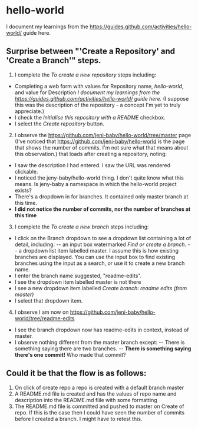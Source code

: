 # hello-world
I document my learnings from the https://guides.github.com/activities/hello-world/ guide here.

## Surprise between "'Create a Repository' and 'Create a Branch'" steps.
1. I complete the *To create a new repository* steps including:
- Completing a web form with values for Repository name, *hello-world*, and value for Description *I document my learnings from the https://guides.github.com/activities/hello-world/ guide here.* (I suppose this was the description of the repository - a concept I'm yet to truly appreciate.)
- I check the *Initialise this repository with a README* checkbox.
- I select the *Create repository* button.
2. I observe the https://github.com/jeni-baby/hello-world/tree/master page (I've noticed that https://github.com/jeni-baby/hello-world is the page that shows the number of commits. I'm not sure what that means about this observation.) that loads after creating a repository, noting:
- I saw the description I had entered. I saw the URL was rendered clickable.
- I noticed the jeny-baby/hello-world thing. I don't quite know what this means. Is jeny-baby a namespace in which the hello-world project exists?
- There's a dropdown in for branches. It contained only master branch at this time.
- **I did not notice the number of commits, nor the number of branches at this time**
3. I complete the *To create a new branch* steps including:
- I click on the Branch dropdown to see a dropdown list containing a lot of detail, including:
-- an input box watermarked *Find or create a branch*. 
-- a dropdown list item labelled master. I assume this is how existing branches are displayed. You can use the input box to find existing branches using the input as a search, or use it to create a new branch name.
- I enter the branch name suggested, "readme-edits".
- I see the dropdown item labelled master is not there
- I see a new dropdown item labelled *Create branch: readme edits (from master)*
- I select that dropdown item. 
4. I observe I am now on https://github.com/jeni-baby/hello-world/tree/readme-edits 
- I see the branch dropdown now has readme-edits in context, instead of master.
- I observe nothing different from the master branch except:
-- There is something saying there are two branches. 
-- **There is something saying there's one commit!**
Who made that commit?

## Could it be that the flow is as follows:
1. On click of create repo a repo is created with a default branch master
2. A README.md file is created and has the values of repo name and description into the README.md flile with some formatting
3. The README.md file is committed and pushed to master on Create of repo.
If this is the case then I could have seen the number of commits before I created a branch. I might have to retest this.
